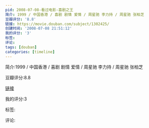 ```yaml
---
pid: 2008-07-08-看过电影-喜剧之王
简介: 1999 / 中国香港 / 喜剧 剧情 爱情 / 周星驰 李力持 / 周星驰 张柏芝
豆瓣评分: '8.8'
链接: https://movie.douban.com/subject/1302425/
创建时间: '2008-07-08 21:51:12'
我的评分: '3'
标签:
评论:
tags: [douban]
categories: [timeline]
---
```

简介:1999 / 中国香港 / 喜剧 剧情 爱情 / 周星驰 李力持 / 周星驰 张柏芝

豆瓣评分:8.8

[链接](https://movie.douban.com/subject/1302425/)

我的评分:3

标签:

评论:

